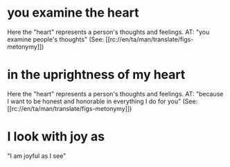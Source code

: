 # you examine the heart

Here the "heart" represents a person's thoughts and feelings. AT: "you examine people's thoughts" (See: [[rc://en/ta/man/translate/figs-metonymy]])

# in the uprightness of my heart

Here the "heart" represents a person's thoughts and feelings. AT: "because I want to be honest and honorable in everything I do for you" (See: [[rc://en/ta/man/translate/figs-metonymy]])

# I look with joy as

"I am joyful as I see"

